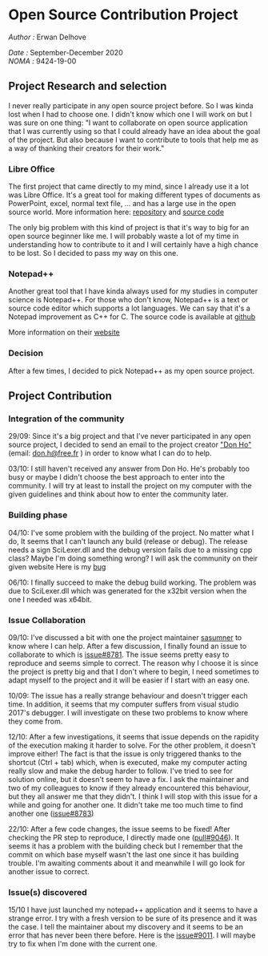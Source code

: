 # Open Source Contribution Project
*Author :* Erwan Delhove

*Date :* September-December 2020  
*NOMA :* 9424-19-00

## Project Research and selection
I never really participate in any open source project before. So I was kinda lost when I had to choose one.
I didn't know which one I will work on but I was sure on one thing: "I want to collaborate on open source application that I was currently using so that I could already have an idea about the goal of the project. But also because I want to contribute to tools that help me as a way of thanking their creators for their work."

### Libre Office
The first project that came directly to my mind, since I already use it a lot was Libre Office. It's a great tool for making different types of documents as PowerPoint, excel, normal text file, ... and has a large use in the open source world.
More information here: [repository](https://git.libreoffice.org/?format=HTML) and [source code](https://www.libreoffice.org/about-us/source-code/)

The only big problem with this kind of project is that it's way to big for an open source beginner like me. I will probably waste a lot of my time in understanding how to contribute to it and I will certainly have a high chance to be lost. So I decided to pass my way on this one.

### Notepad++
Another great tool that I have  kinda always used for my studies in computer science is Notepad++. For those who don't know, Notepad++ is a text or source code editor which supports a lot languages. We can say that it's a Notepad improvement as C++ for C.
The source code is available at [github](https://github.com/notepad-plus-plus/notepad-plus-plus)

More information on their [website](https://notepad-plus-plus.org/)

### Decision
After a few times, I decided to pick Notepad++ as my open source project. 

## Project Contribution

### Integration of the community
29/09:
Since it's a big project and that I've never participated in any open source project, I decided to send an email to the project creator ["Don Ho"](https://github.com/donho) (email: <don.h@free.fr> ) in order to know what I can do to help.

03/10:
I still haven't received any answer from Don Ho. He's probably too busy or maybe I didn't choose the best approach to enter into the community. I will try at least to install the project on my computer with the given guidelines and think about how to enter the community later.

### Building phase
04/10:
I've some problem with the building of the project. No matter what I do, It seems that I can't launch any build (release or debug). The release needs a sign SciLexer.dll and the debug version fails due to a missing cpp class? Maybe I'm doing something wrong? I will ask the community on their given website
Here is my [bug](https://community.notepad-plus-plus.org/topic/20100/troubles-building-and-executing-npp?_=1601977550761)

06/10:
I finally succeed to make the debug build working. The problem was due to SciLexer.dll which was generated for the x32bit version when the one I needed was x64bit.

### Issue Collaboration

09/10: 
I've discussed a bit with one the project maintainer [sasumner](https://github.com/sasumner) to know where I can help. After a few discussion, I finally found an issue to collaborate to which is [issue#8781](https://github.com/notepad-plus-plus/notepad-plus-plus/issues/8781).
The issue seems pretty easy to reproduce and seems simple to correct. The reason why I choose it is since the project is pretty big and that I don't where to begin, I need sometimes to adapt myself to the project and it will be easier if I start with an easy one.

10/09: 
The issue has a really strange behaviour and doesn't trigger each time. In addition, it seems that my computer suffers from visual studio 2017's debugger.
I will investigate on these two problems to know where they come from.

12/10:
After a few investigations, it seems that issue depends on the rapidity of the execution making it harder to solve.
For the other problem, it doesn't improve either!
The fact is that the issue is only triggered thanks to the shortcut (Ctrl + tab) which, when is executed, make my computer acting really slow and make the debug harder to follow. I've tried to see for solution online, but it doesn't seem to have a fix.
I ask the maintainer and two of my colleagues to know if they already encountered this behaviour, but they all answer me that they didn't.
I think I will stop with this issue for a while and going for another one. 
It didn't take me too much time to find another one ([issue#8783](https://github.com/notepad-plus-plus/notepad-plus-plus/issues/8783))

22/10:
After a few code changes, the issue seems to be fixed! After checking the PR step to reproduce, I directly made one ([pull#9046](https://github.com/notepad-plus-plus/notepad-plus-plus/pull/9046)). It seems it has a problem with the building check but I remember that the commit on which base myself wasn't the last one since it has building trouble. I'm awaiting comments about it and meanwhile I will go look for another issue to correct.


### Issue(s) discovered
15/10
I have just launched my notepad++ application and it seems to have a strange error. I try with a fresh version to be sure of its presence and it was the case.
I tell the maintainer about my discovery and it seems to be an error that has never been there before.
Here is the [issue#9011](https://github.com/notepad-plus-plus/notepad-plus-plus/issues/9011). I will maybe try to fix when I'm done with the current one.
